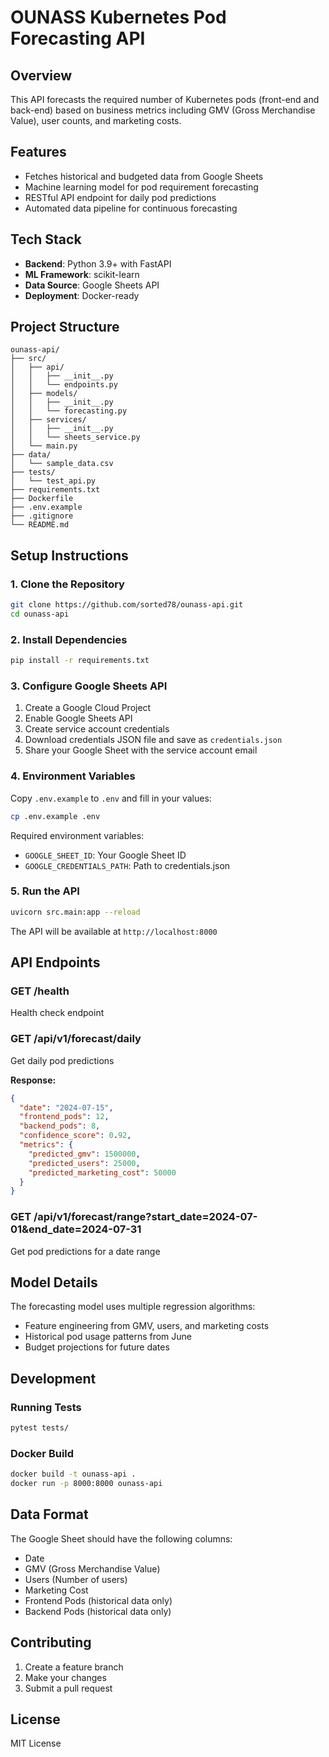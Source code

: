 # OUNASS Kubernetes Pod Forecasting API

## Overview
This API forecasts the required number of Kubernetes pods (front-end and back-end) based on business metrics including GMV (Gross Merchandise Value), user counts, and marketing costs.

## Features
- Fetches historical and budgeted data from Google Sheets
- Machine learning model for pod requirement forecasting
- RESTful API endpoint for daily pod predictions
- Automated data pipeline for continuous forecasting

## Tech Stack
- **Backend**: Python 3.9+ with FastAPI
- **ML Framework**: scikit-learn
- **Data Source**: Google Sheets API
- **Deployment**: Docker-ready

## Project Structure
```
ounass-api/
├── src/
│   ├── api/
│   │   ├── __init__.py
│   │   └── endpoints.py
│   ├── models/
│   │   ├── __init__.py
│   │   └── forecasting.py
│   ├── services/
│   │   ├── __init__.py
│   │   └── sheets_service.py
│   └── main.py
├── data/
│   └── sample_data.csv
├── tests/
│   └── test_api.py
├── requirements.txt
├── Dockerfile
├── .env.example
├── .gitignore
└── README.md
```

## Setup Instructions

### 1. Clone the Repository
```bash
git clone https://github.com/sorted78/ounass-api.git
cd ounass-api
```

### 2. Install Dependencies
```bash
pip install -r requirements.txt
```

### 3. Configure Google Sheets API
1. Create a Google Cloud Project
2. Enable Google Sheets API
3. Create service account credentials
4. Download credentials JSON file and save as `credentials.json`
5. Share your Google Sheet with the service account email

### 4. Environment Variables
Copy `.env.example` to `.env` and fill in your values:
```bash
cp .env.example .env
```

Required environment variables:
- `GOOGLE_SHEET_ID`: Your Google Sheet ID
- `GOOGLE_CREDENTIALS_PATH`: Path to credentials.json

### 5. Run the API
```bash
uvicorn src.main:app --reload
```

The API will be available at `http://localhost:8000`

## API Endpoints

### GET /health
Health check endpoint

### GET /api/v1/forecast/daily
Get daily pod predictions

**Response:**
```json
{
  "date": "2024-07-15",
  "frontend_pods": 12,
  "backend_pods": 8,
  "confidence_score": 0.92,
  "metrics": {
    "predicted_gmv": 1500000,
    "predicted_users": 25000,
    "predicted_marketing_cost": 50000
  }
}
```

### GET /api/v1/forecast/range?start_date=2024-07-01&end_date=2024-07-31
Get pod predictions for a date range

## Model Details
The forecasting model uses multiple regression algorithms:
- Feature engineering from GMV, users, and marketing costs
- Historical pod usage patterns from June
- Budget projections for future dates

## Development

### Running Tests
```bash
pytest tests/
```

### Docker Build
```bash
docker build -t ounass-api .
docker run -p 8000:8000 ounass-api
```

## Data Format
The Google Sheet should have the following columns:
- Date
- GMV (Gross Merchandise Value)
- Users (Number of users)
- Marketing Cost
- Frontend Pods (historical data only)
- Backend Pods (historical data only)

## Contributing
1. Create a feature branch
2. Make your changes
3. Submit a pull request

## License
MIT License
